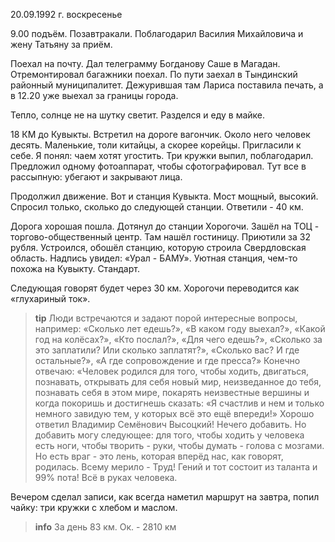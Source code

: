 20.09.1992 г. воскресенье

9.00 подъём. 
Позавтракали. 
Поблагодарил Василия Михайловича и жену Татьяну за приём.

Поехал на почту. 
Дал телеграмму Богданову Саше в Магадан. 
Отремонтировал багажники поехал. 
По пути заехал в Тындинский районный муниципалитет. 
Дежурившая там Лариса поставила печать, а в 12.20 уже выехал за границы города.

Тепло, солнце не на шутку светит. 
Разделся и еду в майке. 

18 КМ до Кувыкты. 
Встретил на дороге вагончик. 
Около него человек десять. 
Маленькие, толи китайцы, а скорее корейцы. 
Пригласили к себе. 
Я понял: чаем хотят угостить. 
Три кружки выпил, поблагодарил. 
Предложил одному фотоаппарат, чтобы сфотографировал. 
Тут все в рассыпную: убегают и закрывают лица. 

Продолжил движение. 
Вот и станция Кувыкта. 
Мост мощный, высокий. 
Спросил только, сколько до следующей станции. 
Ответили - 40 км. 

Дорога хорошая пошла. 
Дотянул до станции Хорогочи. 
Зашёл на ТОЦ - торгово-общественный центр. 
Там нашёл гостиницу. 
Приютили за 32 рубля. 
Устроился, обошёл станцию, которую строила Свердловская область. 
Надпись увидел: «Урал - БАМУ».
Уютная станция, чем-то похожа на Кувыкту. Стандарт. 

Следующая говорят будет через 30 км. 
Хорогочи переводится как «глухариный ток».
> **tip**
Люди встречаются и задают порой интересные вопросы, например: «Сколько лет едешь?», «В каком году выехал?», «Какой год на колёсах?», «Кто послал?», «Для чего едешь?», «Сколько за это заплатили? Или сколько заплатят?», «Сколько вас? И где остальные?», «А где сопровождение и где пресса?»
Конечно отвечаю: «Человек родился для того, чтобы ходить, двигаться, познавать, открывать для себя новый мир, неизведанное до тебя, познавать себя в этом мире, покарять неизвестные вершины и когда покоришь и достигнешь сказать: «Я счастлив и нем и только немного завидую тем, у которых всё это ещё впереди!» Хорошо ответил Владимир Семёнович Высоцкий! Нечего добавить. 
Но добавить могу следующее: для того, чтобы ходить у человека есть ноги, чтобы творить - руки, чтобы думать - голова с мозгами. Но есть враг - это лень, которая вперёд нас, как говорят, родилась. Всему мерило - Труд! Гений и тот состоит из таланта и 99% пота! Всё в руках человека.

Вечером сделал записи, как всегда наметил маршрут на завтра, попил чайку: три кружки с хлебом и маслом.
> **info**
За день 83 км. Ок. - 2810 км